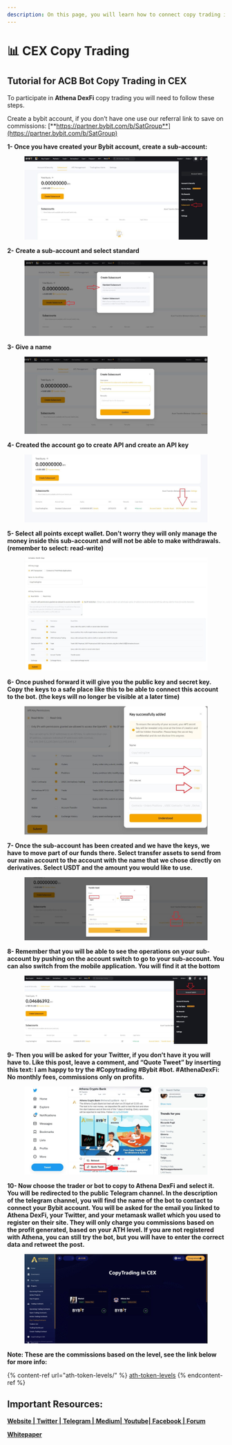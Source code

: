 ```yaml
---
description: On this page, you will learn how to connect copy trading in Athena DexFi
---
```


# 📊 CEX Copy Trading

## Tutorial for ACB Bot Copy Trading in CEX

To participate in **Athena DexFi** copy trading you will need to follow these steps.

Create a bybit account, if you don’t have one use our referral link to save on commissions: [**https://partner.bybit.com/b/SatGroup**](https://partner.bybit.com/b/SatGroup)

**1- Once you have created your Bybit account, create a sub-account:**

<figure><img src="../../.gitbook/assets/creazione-subaccount-1024x466.jpg" alt=""><figcaption></figcaption></figure>

**2-** **Create a sub-account and select standard**

<figure><img src="../../.gitbook/assets/manuale-installazione-bot-2-1024x423.jpg" alt=""><figcaption></figcaption></figure>

**3- Give a name**

<figure><img src="../../.gitbook/assets/manuale-installazione-bot-3-1024x432.jpg" alt=""><figcaption></figcaption></figure>

**4- Created the account go to create API and create an API key**

<figure><img src="../../.gitbook/assets/manuale-installazione-bot-4-1-1024x380.jpg" alt=""><figcaption></figcaption></figure>

**5- Select all points except wallet. Don’t worry they will only manage the money inside this sub-account and will not be able to make withdrawals. (remember to select: read-write)**

<figure><img src="../../.gitbook/assets/manuale-installazione-bot-5-1024x632.jpg" alt=""><figcaption></figcaption></figure>

**6- Once pushed forward it will give you the public key and secret key. Copy the keys to a safe place like this to be able to connect this account to the bot. (the keys will no longer be visible at a later time)**

<figure><img src="../../.gitbook/assets/manuale-installazione-bot-6-1024x719.jpg" alt=""><figcaption></figcaption></figure>

**7- Once the sub-account has been created and we have the keys, we have to move part of our funds there. Select transfer assets to send from our main account to the account with the name that we chose directly on derivatives. Select USDT and the amount you would like to use.**

<figure><img src="../../.gitbook/assets/manuale-installazione-bot-7-1024x352.jpg" alt=""><figcaption></figcaption></figure>

**8- Remember that you will be able to see the operations on your sub-account by pushing on the account switch to go to your sub-account. You can also switch from the mobile application. You will find it at the bottom**

<figure><img src="../../.gitbook/assets/manuale-installazione-bot-8-1024x381.jpg" alt=""><figcaption></figcaption></figure>

**9- Then you will be asked for your Twitter, if you don’t have it you will have to. Like this post, leave a comment, and “Quote Tweet” by inserting this text: I am happy to try the #Copytrading #Bybit #bot. #AthenaDexFi: No monthly fees, commissions only on profits.**

<figure><img src="../../.gitbook/assets/WhatsApp-Image-2022-11-17-at-13.39.58-1024x492.jpeg" alt=""><figcaption></figcaption></figure>

**10- Now choose the trader or bot to copy to Athena DexFi and select it. You will be redirected to the public Telegram channel. In the description of the telegram channel, you will find the name of the bot to contact to connect your Bybit account. You will be asked for the email you linked to Athena DexFi, your Twitter, and your metamask wallet which you used to register on their site. They will only charge you commissions based on the profit generated, based on your ATH level. If you are not registered with Athena, you can still try the bot, but you will have to enter the correct data and retweet the post.**

<figure><img src="../../.gitbook/assets/Schermata-2022-12-14-alle-04.46.40-1024x501 (1).png" alt=""><figcaption></figcaption></figure>

**Note: These are the commissions based on the level, see the link below for more info:**&#x20;

{% content-ref url="ath-token-levels/" %}
[ath-token-levels](ath-token-levels/)
{% endcontent-ref %}

## Important Resources:

[**Website |** ](https://athenadexfi.io/)[**Twitter |** ](https://twitter.com/AthenaDexFi)[**Telegram |** ](https://t.me/AthenaCryptoBankGroup)[**Medium|** ](https://medium.com/@AthenaDexFi)[**Youtube|** ](https://www.youtube.com/@AthenaDexFi)[**Facebook |**  ](https://www.facebook.com/AthenaDexFi)[**Forum**](https://forum.athenacryptobank.io/)

[**Whitepaper**](https://athenacryptobank.io/doc/WHITEPAPER\_ATHENA\_CRYPTO\_BANK.pdf)
